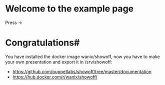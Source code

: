 <!SLIDE title-slide>
# Welcome to the example page #

Press &#8594; 

<!SLIDE>
# Congratulations#
You have installed the docker image wanix/showoff, now you have to make your own presentation and export it in /srv/showoff:

* https://github.com/puppetlabs/showoff/tree/master/documentation
* https://hub.docker.com/r/wanix/showoff/
